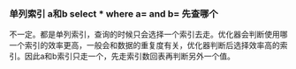 ### 单列索引 a和b select * where a= and b= 先查哪个

不一定。都是单列索引，查询的时候只会选择一个索引去走。优化器会判断使用哪一个索引的效率更高，一般会和数据的重复度有关，优化器判断后选择效率高的索引。因此a和b索引只走一个，先走索引数回表再判断另外一个值。